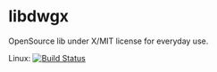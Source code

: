 # libdwgx
OpenSource lib under X/MIT license for everyday use.

Linux: [![Build Status](https://travis-ci.org/sandyre/libdwgx.svg?branch=master)](https://travis-ci.org/sandyre/libdwgx)
